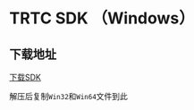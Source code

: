 # TRTC SDK （Windows）

## 下载地址

[下载SDK](https://liteav.sdk.qcloud.com/download/latest/TXLiteAVSDK_TRTC_Win_latest.zip)

解压后复制`Win32`和`Win64`文件到此